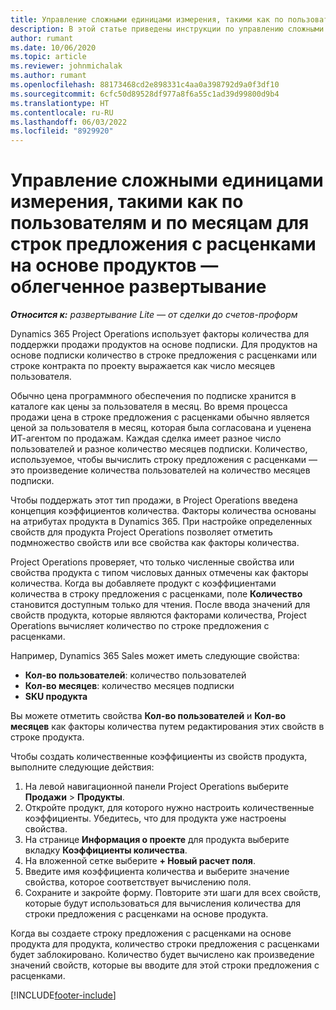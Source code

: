```yaml
---
title: Управление сложными единицами измерения, такими как по пользователям и по месяцам для строк предложения с расценками на основе продуктов — облегченное развертывание
description: В этой статье приведены инструкции по управлению сложными единицами измерения для строк предложений с расценками на основе продуктов.
author: rumant
ms.date: 10/06/2020
ms.topic: article
ms.reviewer: johnmichalak
ms.author: rumant
ms.openlocfilehash: 88173468cd2e898331c4aa0a398792d9a0f3df10
ms.sourcegitcommit: 6cfc50d89528df977a8f6a55c1ad39d99800d9b4
ms.translationtype: HT
ms.contentlocale: ru-RU
ms.lasthandoff: 06/03/2022
ms.locfileid: "8929920"
---
```

# <a name="managing-complex-units-such-as-per-user-per-month-for-product-based-quote-lines---lite"></a>Управление сложными единицами измерения, такими как по пользователям и по месяцам для строк предложения с расценками на основе продуктов — облегченное развертывание

_**Относится к:** развертывание Lite — от сделки до счетов-проформ_

Dynamics 365 Project Operations использует факторы количества для поддержки продажи продуктов на основе подписки. Для продуктов на основе подписки количество в строке предложения с расценками или строке контракта по проекту выражается как число месяцев пользователя.

Обычно цена программного обеспечения по подписке хранится в каталоге как цены за пользователя в месяц. Во время процесса продажи цена в строке предложения с расценками обычно является ценой за пользователя в месяц, которая была согласована и уценена ИТ-агентом по продажам. Каждая сделка имеет разное число пользователей и разное количество месяцев подписки. Количество, используемое, чтобы вычислить строку предложения с расценками — это произведение количества пользователей на количество месяцев подписки.

Чтобы поддержать этот тип продажи, в Project Operations введена концепция коэффициентов количества. Факторы количества основаны на атрибутах продукта в Dynamics 365. При настройке определенных свойств для продукта Project Operations позволяет отметить подмножество свойств или все свойства как факторы количества.

Project Operations проверяет, что только численные свойства или свойства продукта с типом числовых данных отмечены как факторы количества. Когда вы добавляете продукт с коэффициентами количества в строку предложения с расценками, поле **Количество** становится доступным только для чтения. После ввода значений для свойств продукта, которые являются факторами количества, Project Operations вычисляет количество по строке предложения с расценками.

Например, Dynamics 365 Sales может иметь следующие свойства:

- **Кол-во пользователей**: количество пользователей
- **Кол-во месяцев**: количество месяцев подписки
- **SKU продукта**

Вы можете отметить свойства **Кол-во пользователей** и **Кол-во месяцев** как факторы количества путем редактирования этих свойств в строке продукта.

Чтобы создать количественные коэффициенты из свойств продукта, выполните следующие действия:

1. На левой навигационной панели Project Operations выберите **Продажи** > **Продукты**.
2. Откройте продукт, для которого нужно настроить количественные коэффициенты. Убедитесь, что для продукта уже настроены свойства.
3. На странице **Информация о проекте** для продукта выберите вкладку **Коэффициенты количества**.
4. На вложенной сетке выберите **+ Новый расчет поля**.
5. Введите имя коэффициента количества и выберите значение свойства, которое соответствует вычислению поля.
6. Сохраните и закройте форму. Повторите эти шаги для всех свойств, которые будут использоваться для вычисления количества для строки предложения с расценками на основе продукта.

Когда вы создаете строку предложения с расценками на основе продукта для продукта, количество строки предложения с расценками будет заблокировано. Количество будет вычислено как произведение значений свойств, которые вы вводите для этой строки предложения с расценками.


[!INCLUDE[footer-include](../../includes/footer-banner.md)]